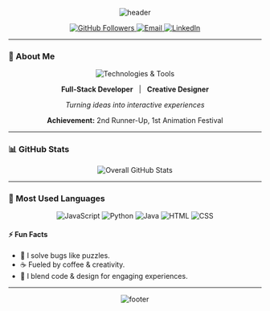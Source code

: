 <!-- Wave Header -->

<p align="center">
  <img src="https://capsule-render.vercel.app/api?type=waving&color=0:1e3c72,100:2a5298&height=200&section=header&text=Hey%2C%20I'm%20[Your%20Name]!&fontSize=40&fontColor=ffffff&animation=twinkling" alt="header"/>
</p>

<!-- Profile & Contact Badges -->

<p align="center">
  <a href="https://github.com/yourusername">
    <img src="https://img.shields.io/github/followers/yourusername?label=Follow&style=social" alt="GitHub Followers"/>
  </a>
  <a href="mailto:your.email@example.com">
    <img src="https://img.shields.io/badge/Email-Contact-blue?style=flat-square&logo=gmail" alt="Email"/>
  </a>
  <a href="https://www.linkedin.com/in/yourlinkedin/">
    <img src="https://img.shields.io/badge/LinkedIn-Connect-blue?style=flat-square&logo=linkedin" alt="LinkedIn"/>
  </a>
</p>

---

### 👤 About Me

<div align="center">

<img src="https://skillicons.dev/icons?i=html,css,js,python,java,blender,photoshop,figma,illustrator" alt="Technologies & Tools" />

<p>
  <strong>Full-Stack Developer</strong> &nbsp; | &nbsp; <strong>Creative Designer</strong>
</p>

<p><em>Turning ideas into interactive experiences</em></p>

<p>
  <strong>Achievement:</strong> 2nd Runner-Up, 1st Animation Festival
</p>

</div>

---

<!--
### 🚀 Featured Projects

- [**BrainCode**](https://github.com/yourusername/braincode) – Interactive programming quiz game.  
- [**PhysioBalance**](https://github.com/yourusername/physiobalance) – Online rehab & coaching platform.  
- [**FilipinoLingua**](https://github.com/yourusername/filipinolingua) – Duolingo-style dialect app.
-->

### 📊 GitHub Stats

<p align="center">
  <img src="https://github-readme-stats.vercel.app/api?username=yourusername&show_icons=true&include_all_commits=true&count_private=true&theme=radical" alt="Overall GitHub Stats" />
</p>

---

### 🏅 Most Used Languages

<p align="center">
  <img src="https://img.shields.io/badge/JavaScript-80%25-F7DF1E" alt="JavaScript" />
  <img src="https://img.shields.io/badge/Python-70%25-3776AB" alt="Python" />
  <img src="https://img.shields.io/badge/Java-60%25-007396" alt="Java" />
  <img src="https://img.shields.io/badge/HTML-50%25-E34F26" alt="HTML" />
  <img src="https://img.shields.io/badge/CSS-40%25-1572B6" alt="CSS" />
</p>

#### ⚡ Fun Facts

* 🧩 I solve bugs like puzzles.
* ☕ Fueled by coffee & creativity.
* 🎨 I blend code & design for engaging experiences.

---

<p align="center">
  <img src="https://capsule-render.vercel.app/api?type=wave&color=0:2a5298,100:1e3c72&height=80&section=footer" alt="footer"/>
</p>
